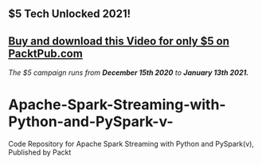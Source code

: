 ## $5 Tech Unlocked 2021!
[Buy and download this Video for only $5 on PacktPub.com](https://www.packtpub.com/product/apache-spark-streaming-with-python-and-pyspark-video/9781789808223)
-----
*The $5 campaign         runs from __December 15th 2020__ to __January 13th 2021.__*

# Apache-Spark-Streaming-with-Python-and-PySpark-v-
Code Repository for Apache Spark Streaming with Python and PySpark(v), Published by Packt
